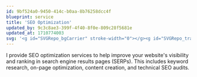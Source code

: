 ```yaml
---
id: 9bf524a0-9450-414c-b0aa-8b76258dcc4f
blueprint: service
title: 'SEO Optimization'
updated_by: 9c3c8ae3-399f-4f40-8f0e-809c28f5681e
updated_at: 1710774003
svg: '<g id="SVGRepo_bgCarrier" stroke-width="0"></g><g id="SVGRepo_tracerCarrier" stroke-linecap="round" stroke-linejoin="round"></g><g id="SVGRepo_iconCarrier"><path d="M60,18H44V4a2,2,0,0,0-2-2H8A2,2,0,0,0,6,4V34H4a2,2,0,0,0-2,2v4a6.006,6.006,0,0,0,6,6H24v4H22a2,2,0,0,0-2,2v4a6.006,6.006,0,0,0,6,6H56a6.006,6.006,0,0,0,6-6V20A2,2,0,0,0,60,18ZM10,6H40V40a2,2,0,0,1-4,0V36a2,2,0,0,0-2-2H10ZM6,40V38H32v2a5.972,5.972,0,0,0,.343,2H8A2,2,0,0,1,6,40ZM26,58a2,2,0,0,1-2-2V54H50v2a5.972,5.972,0,0,0,.343,2Zm32-2a2,2,0,0,1-4,0V52a2,2,0,0,0-2-2H28V46H38a6.006,6.006,0,0,0,6-6V22H58Z"></path><rect height="4" width="4" x="14" y="10"></rect><rect height="4" width="14" x="22" y="10"></rect><rect height="4" width="22" x="14" y="18"></rect><rect height="4" width="22" x="14" y="26"></rect><rect height="4" width="6" x="48" y="26"></rect><rect height="4" width="6" x="48" y="34"></rect><rect height="4" width="6" x="48" y="42"></rect></g>'
---
```

I provide SEO optimization services to help improve your website's visibility and ranking in search engine results pages (SERPs). This includes keyword research, on-page optimization, content creation, and technical SEO audits.
